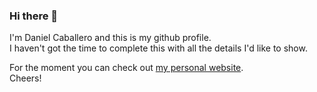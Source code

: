 ### Hi there 👋

I'm Daniel Caballero and this is my github profile.  
I haven't got the time to complete this with all the details I'd like to show.

For the moment you can check out [my personal website][1].   
Cheers!

[1]: https://danielcaballero88.github.io/
